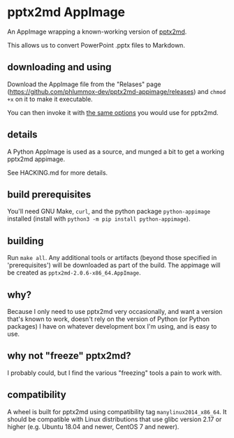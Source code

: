 
# pptx2md AppImage

An AppImage wrapping a known-working version of [pptx2md](https://github.com/ssine/pptx2md).

This allows us to convert PowerPoint .pptx files to Markdown.

## downloading and using

Download the AppImage file from the "Relases" page
(<https://github.com/phlummox-dev/pptx2md-appimage/releases>) and `chmod +x` on it to make
it executable.

You can then invoke it with [the same options][options] you would use for pptx2md.

[options]: https://github.com/ssine/pptx2md?tab=readme-ov-file#usage 

## details

A Python AppImage is used as a source, and munged a bit to get a working pptx2md appimage.

See HACKING.md for more details.

## build prerequisites

You'll need GNU Make, `curl`, and the python package `python-appimage` installed
(install with `python3 -m pip install python-appimage`).

## building

Run `make all`. Any additional tools or artifacts (beyond those specified in
'prerequisites') will be downloaded as part of the build. The appimage will
be created as `pptx2md-2.0.6-x86_64.AppImage`.

## why?

Because I only need to use pptx2md very occasionally, and want a version that's known to work, doesn't
rely on the version of Python (or Python packages) I have on whatever development box I'm using, and is
easy to use.

## why not "freeze" pptx2md?

I probably could, but I find the various "freezing" tools a pain to work with. 

## compatibility

A wheel is built for pptx2md using compatibility tag `manylinux2014_x86_64`.
It should be compatible with Linux distributions that use glibc version 2.17 or higher
(e.g. Ubuntu 18.04 and newer, CentOS 7 and newer).

